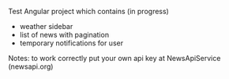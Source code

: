 Test Angular project which contains (in progress)
- weather sidebar
- list of news with pagination
- temporary notifications for user

Notes: to work correctly put your own api key at NewsApiService (newsapi.org)
